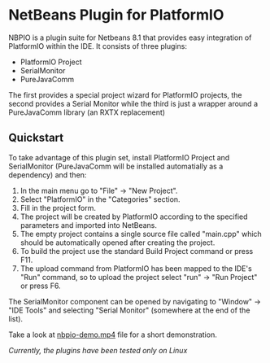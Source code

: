 NetBeans Plugin for PlatformIO
==============================

NBPIO is a plugin suite for Netbeans 8.1 that provides easy integration of PlatformIO within the IDE. It consists of three plugins:

+ PlatformIO Project
+ SerialMonitor
+ PureJavaComm
 
The first provides a special project wizard for PlatformIO projects, the second provides a Serial Monitor while the third is just a wrapper around a PureJavaComm library (an RXTX replacement)

Quickstart
----------
To take advantage of this plugin set, install PlatformIO Project and SerialMonitor (PureJavaComm will be installed automatially as a dependency) and then:

1. In the main menu go to "File" -> "New Project".
2. Select "PlatformIO" in the "Categories" section.
3. Fill in the project form.
4. The project will be created by PlatformIO according to the specified parameters and imported into NetBeans.
5. The empty project contains a single source file called "main.cpp" which should be automatically opened after creating the project.
6. To build the project use the standard Build Project command or press F11.
7. The upload command from PlatformIO has been mapped to the IDE's "Run" command, so to upload the project select "run" -> "Run Project" or press F6.

The SerialMonitor component can be opened by navigating to "Window" -> "IDE Tools" and selecting "Serial Monitor" (somewhere at the end of the list).

Take a look at [nbpio-demo.mp4](https://raw.githubusercontent.com/gholdys/nbpio/master/nbpio-demo.mp4) file for a short demonstration.

_Currently, the plugins have been tested only on Linux_

